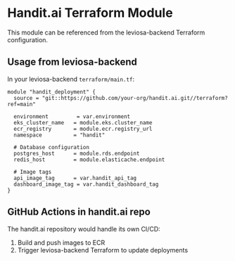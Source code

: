 # Handit.ai Terraform Module

This module can be referenced from the leviosa-backend Terraform configuration.

## Usage from leviosa-backend

In your leviosa-backend `terraform/main.tf`:

```hcl
module "handit_deployment" {
  source = "git::https://github.com/your-org/handit.ai.git//terraform?ref=main"
  
  environment         = var.environment
  eks_cluster_name   = module.eks.cluster_name
  ecr_registry       = module.ecr.registry_url
  namespace          = "handit"
  
  # Database configuration
  postgres_host      = module.rds.endpoint
  redis_host         = module.elasticache.endpoint
  
  # Image tags
  api_image_tag      = var.handit_api_tag
  dashboard_image_tag = var.handit_dashboard_tag
}
```

## GitHub Actions in handit.ai repo

The handit.ai repository would handle its own CI/CD:
1. Build and push images to ECR
2. Trigger leviosa-backend Terraform to update deployments
